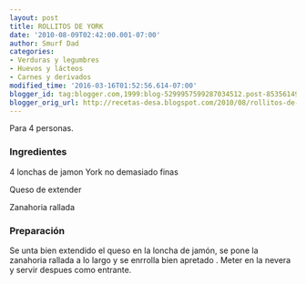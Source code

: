 ```yaml
---
layout: post
title: ROLLITOS DE YORK
date: '2010-08-09T02:42:00.001-07:00'
author: Smurf Dad
categories:
- Verduras y legumbres
- Huevos y lácteos
- Carnes y derivados
modified_time: '2016-03-16T01:52:56.614-07:00'
blogger_id: tag:blogger.com,1999:blog-5299957599287034512.post-8535614916007165170
blogger_orig_url: http://recetas-desa.blogspot.com/2010/08/rollitos-de-york.html
---
```


Para 4 personas.

<h3>Ingredientes</h3>
4 lonchas de jamon York no demasiado finas

Queso de extender

Zanahoria rallada



<h3>Preparación</h3>
Se unta bien extendido el queso en la loncha de jamón, se pone la zanahoria rallada a lo largo y se enrrolla bien apretado . Meter en la nevera y servir despues como entrante.